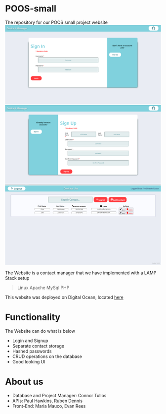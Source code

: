 

# POOS-small
The repository for our POOS small project website
![Login](https://github.com/lavabrothers/POOS-small/blob/main/images/login.png)
![Signup](https://github.com/lavabrothers/POOS-small/blob/main/images/Signup.png)
![Home](https://github.com/lavabrothers/POOS-small/blob/main/images/Home.png)


The Website is a contact manager that we have implemented with a LAMP Stack setup

>Linux
>Apache
>MySql
>PHP

This website was deployed on Digital Ocean, located [here](http://poossmall.mooo.com)


# Functionality

The Website can do what is below

 - Login and Signup
 - Separate contact storage
 - Hashed passwords
 - CRUD operations on the database
 - Good looking UI
 
# About us
 - Database and Project Manager: Connor Tullos
 - APIs: Paul Hawkins, Ruben Dennis
 - Front-End: Maria Mauco, Evan Rees
